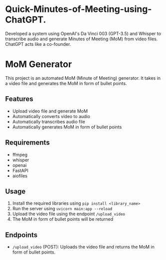 # Quick-Minutes-of-Meeting-using-ChatGPT. 
Developed a system using OpenAI's Da Vinci 003 (GPT-3.5) and Whisper to transcribe audio and generate Minutes of Meeting (MoM) from video files. ChatGPT acts like a co-founder.

# MoM Generator

This project is an automated MoM (Minute of Meeting) generator. It takes in a video file and generates the MoM in form of bullet points.

## Features

- Upload video file and generate MoM
- Automatically converts video to audio
- Automatically transcribes audio file
- Automatically generates MoM in form of bullet points

## Requirements

- ffmpeg
- whisper
- openai
- FastAPI
- aiofiles

## Usage

1. Install the required libraries using `pip install <library_name>`
2. Run the server using `uvicorn main:app --reload`
3. Upload the video file using the endpoint `/upload_video`
4. The MoM in form of bullet points will be returned

## Endpoints

- `/upload_video` (POST): Uploads the video file and returns the MoM in form of bullet points.
